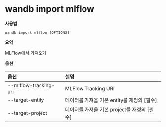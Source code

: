 # wandb import mlflow

**사용법**

`wandb import mlflow [OPTIONS]`

**요약**

MLFlow에서 가져오기

**옵션**

| **옵션** | **설명** |
| :--- | :--- |
| --mlflow-tracking-uri | MLFlow Tracking URI |
| --target-entity | 데이터를 가져올 기본 entity를 재정의 [필수] |
| --target-project | 데이터를 가져올 기본 project를 재정의 [필수] |